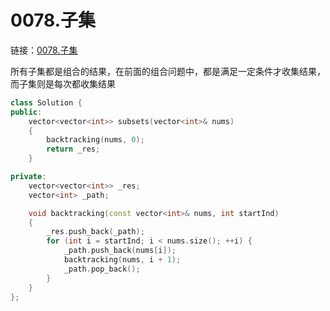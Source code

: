 # 0078.子集

链接：[0078.子集](https://leetcode.cn/problems/subsets/)

所有子集都是组合的结果，在前面的组合问题中，都是满足一定条件才收集结果，而子集则是每次都收集结果

```c++
class Solution {
public:
    vector<vector<int>> subsets(vector<int>& nums)
    {
        backtracking(nums, 0);
        return _res;
    }

private:
    vector<vector<int>> _res;
    vector<int> _path;

    void backtracking(const vector<int>& nums, int startInd)
    {
        _res.push_back(_path);
        for (int i = startInd; i < nums.size(); ++i) {
            _path.push_back(nums[i]);
            backtracking(nums, i + 1);
            _path.pop_back();
        }
    }
};

```


